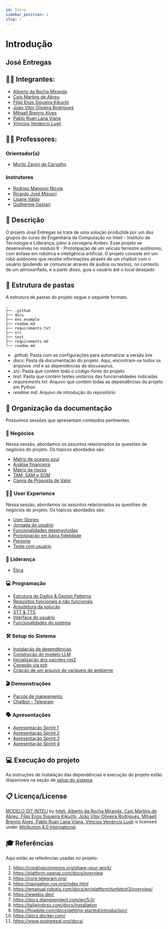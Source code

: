 ```yaml
---
id: Intro
sidebar_position: 1
slug: /
---
```


# Introdução

## José Entregas 

## :student: Integrantes: 
- [Alberto da Rocha Miranda](https://www.linkedin.com/in/alberto-da-rocha-miranda-angrysine/)
- [Caio Martins de Abreu](https://www.linkedin.com/in/caio-m1849/)
- [Filipi Enzo Siqueira Kikuchi](https://www.linkedin.com/in/filipi-enzo-siqueira-kikuchi-1811a9213/)
- [João Vitor Oliveira Rodrigues](https://www.linkedin.com/in/jv-oliveira-rodrigues/)
- [Mihaell Brenno Alves](https://www.linkedin.com/in/mihaellalves/)
- [Pablo Ruan Lana Viana](https://www.linkedin.com/in/pablo-ruan-lana-viana/)
- [Vinicios Venâncio Lugli](https://www.linkedin.com/in/vinicioslugli/)

## :teacher: Professores:
### Orientador(a) 
- [Murilo Zanini de Carvalho](https://www.linkedin.com/in/murilo-zanini-de-carvalho-0980415b/)
### Instrutores
- [Rodrigo Mangoni Nicola](https://www.linkedin.com/in/rodrigo-mangoni-nicola-537027158/)
- [Ricardo José Missori](https://www.linkedin.com/in/ricardo-jos%C3%A9-missori/)
- [Lisane Valdo](https://www.linkedin.com/in/lisane-valdo/)
- [Guilherme Cestari](https://www.linkedin.com/in/gui-cestari/)

## 📝 Descrição

O projeto José Entregas se trata de uma solução produzida por um dos grupos do curso de Engenharia da Computação no Inteli - Instituto de Tecnologia e Liderança, jutno à cervejaria Ambev. Esse projeto se desenvolveu no módulo 8 - Prototipação de um veículo terrestre autônomo, com ênfase em robótica e inteligência artificial. O projeto consiste em um robô autônomo que recebe informações através de um chatbot com o usuário (podendo se comunicar através de áudios ou textos), no contexto de um almoxarifado, e a partir disso, guia o usuário até o local desejado. 

## 📁 Estrutura de pastas

A estrutura de pastas do projeto segue o seguinte formato.

```
.
├── .github
├── docs
├── env.example
├── readme.md
├── requirements.txt
├── src
├── test
├── requirements.md
└── readme.md
```

- *.github*: Pasta com as configurações para automatizar a versão live
- *docs*: Pasta da documentação do projeto. Aqui, encontram-se todos os arquivos .md e as dependências do docusaurus.
- *src*: Pasta que contém todo o código-fonte do projeto
- *test*: Pasta que contém testes unitários das funcionalidades indicadas
- *requirements.txt*: Arquivo que contém todas as dependências do projeto em Python
- *readme.md*: Arquivo de introdução do repositório

## 📁 Organização da documentação

Possuímos sessões que apresentam conteúdos pertinentes.

### 💼 Negócios

Nessa sessão, abordamos os assuntos relacionados às questões de negócios do projeto. Os tópicos abordados são:

- [Matriz de oceano azul](business/Blue-Ocean-Matrix.md)
- [Análise financeira](business/Financial-Analysis.md)
- [Matriz de riscos](business/matriz-riscos.md)
- [TAM, SAM e SOM](business/TAM-SAM-SOM.md)
- [Canva de Proposta de Valor](business/Value-proposition-canvas.md)

### 👩‍💻 User Experience

Nessa sessão, abordamos os assuntos relacionados às questões de negócios do projeto. Os tópicos abordados são:

- [User Stories](ux/userStories.md)
- [Jornada do usuário](ux/Jornada%20do%20Usuario.md)
- [Funcionalidades desenvolvidas](ux/Project-features.md)
- [Prototipação em baixa fidelidade](ux/Protetipacao.md)
- [Persona](ux/persona.md)
- [Teste com usuário](ux/teste_user.md)

### 🌟 Liderança

- [Ética](lideranca/etica.md)

### 💻 Programação

- [Estrutura de Dados & Design Patterns](programacao/Design-patterns.md)
- [Requisitos funcionais e não funcionais](programacao/Functional-requirements.md)
- [Arquitetura da solução](programacao/Solution-architeture.md)
- [STT & TTS](programacao/STT_&_TTS.md)
- [Interface do usuário](programacao/interface_features.md)
- [Funcionalidades do sistema](programacao/System-Features/whatsapp_flow.md)

### 🛠️ Setup do Sistema

- [Instalação de dependências](project-setup/Project-setup.md)
- [Construção do modelo LLM](project-setup/Llm.md)
- [Inicialização dos pacotes ros2](project-setup/Robot.md)
- [Conexão via ssh](project-setup/ssh_connection.md)
- [Criação de um arquivo de variáveis de ambiente](project-setup/env_config.md)

### 🎬 Demonstrações

- [Pacote de mapeamento](demo/Mapeamento.md)
- [Chatbot - Telegram](demo/telegram_chatting.md)

### 🗣️ Apresentações

- [Apresentação Sprint 1](presentations/sprint1.md)
- [Apresentação Sprint 2](presentations/sprint2.md)
- [Apresentação Sprint 3](presentations/sprint3.md)
- [Apresentação Sprint 4](presentations/sprint4.md)

## 💻 Execução do projeto

As instruções de instalação das dependências e execução do projeto estão disponíveis na seção de [setup do sistema](/category/setup-do-sistema).

## 📋 Licença/License

[MODELO GIT INTELI](https://github.com/Spidus/Teste_Final_1) by [Inteli, Alberto da Rocha Miranda, Caio Martins de Abreu, Filipi Enzo Siqueira Kikuchi, João Vitor Oliveira Rodrigues, Mihaell Brenno Alves, Pablo Ruan Lana Viana, Vinicios Venâncio Lugli](https://www.yggbrasil.com.br/vr) is licensed under [Attribution 4.0 International](http://creativecommons.org/licenses/by/4.0/?ref=chooser-v1).

## 🎓 Referências

Aqui estão as referências usadas no projeto:

1. <https://creativecommons.org/share-your-work/>
2. <https://platform.openai.com/docs/overview>
3. <https://core.telegram.org/>
4. <https://navigation.ros.org/index.html>
5. <https://emanual.robotis.com/docs/en/platform/turtlebot3/overview/>
6. <https://wwebjs.dev/>
7. <https://docs.djangoproject.com/en/5.0/>
8. <https://tailwindcss.com/docs/installation>
9. <https://flowbite.com/docs/getting-started/introduction/>
10. <https://docs.docker.com/>
11. <https://www.postgresql.org/docs/>